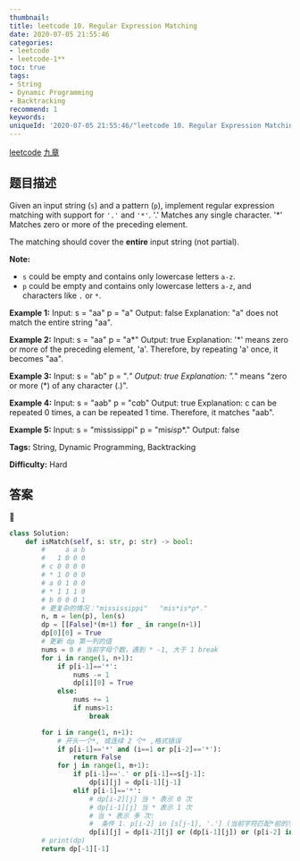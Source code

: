 ```yaml
---
thumbnail:
title: leetcode 10. Regular Expression Matching
date: 2020-07-05 21:55:46
categories:
- leetcode
- leetcode-1**
toc: true
tags:
- String
- Dynamic Programming
- Backtracking
recommend: 1
keywords:
uniqueId: '2020-07-05 21:55:46/"leetcode 10. Regular Expression Matching".html'
---
```


<a href="https://leetcode.com/problems/regular-expression-matching/">leetcode</a>
<a href="https://www.jiuzhang.com/solution/regular-expression-matching/">九章</a>
## 题目描述
Given an input string (`s`) and a pattern (`p`), implement regular expression
matching with support for `'.'` and `'*'`.
            '.' Matches any single character.    '*' Matches zero or more of the preceding element.    

The matching should cover the **entire** input string (not partial).

**Note:**

  * `s` could be empty and contains only lowercase letters `a-z`.
  * `p` could be empty and contains only lowercase letters `a-z`, and characters like `.` or `*`.

**Example 1:**
            Input:    s = "aa"    p = "a"    Output: false    Explanation: "a" does not match the entire string "aa".    

**Example 2:**
            Input:    s = "aa"    p = "a*"    Output: true    Explanation:  '*' means zero or more of the preceding element, 'a'. Therefore, by repeating 'a' once, it becomes "aa".    

**Example 3:**
            Input:    s = "ab"    p = ".*"    Output: true    Explanation:  ".*" means "zero or more (*) of any character (.)".    

**Example 4:**
            Input:    s = "aab"    p = "c*a*b"    Output: true    Explanation:  c can be repeated 0 times, a can be repeated 1 time. Therefore, it matches "aab".    

**Example 5:**
            Input:    s = "mississippi"    p = "mis*is*p*."    Output: false    


**Tags:** String, Dynamic Programming, Backtracking

**Difficulty:** Hard

## 答案
<!--more-->



```python
class Solution:
    def isMatch(self, s: str, p: str) -> bool:
        #     a a b
        #   1 0 0 0
        # c 0 0 0 0
        # * 1 0 0 0
        # a 0 1 0 0
        # * 1 1 1 0
        # b 0 0 0 1
        # 更复杂的情况："mississippi"   "mis*is*p*."
        n, m = len(p), len(s)
        dp = [[False]*(m+1) for _ in range(n+1)] 
        dp[0][0] = True
        # 更新 dp 第一列的值
        nums = 0 # 当前字母个数，遇到 * -1, 大于 1 break
        for i in range(1, n+1):
            if p[i-1]=='*':
                nums -= 1
                dp[i][0] = True
            else:
                nums += 1
                if nums>1:
                    break

        for i in range(1, n+1):
            # 开头一个*, 或连续 2 个* ,格式错误
            if p[i-1]=='*' and (i==1 or p[i-2]=='*'):
                return False
            for j in range(1, m+1):
                if p[i-1]=='.' or p[i-1]==s[j-1]:
                    dp[i][j] = dp[i-1][j-1]
                elif p[i-1]=='*':
                    # dp[i-2][j] 当 * 表示 0 次
                    # dp[i-1][j] 当 * 表示 1 次
                    # 当 * 表示 多 次: 
                    #  条件 1. p[i-2] in [s[j-1], '.'] (当前字符匹配*前的字符)
                    dp[i][j] = dp[i-2][j] or (dp[i-1][j]) or (p[i-2] in [s[j-1], '.'] and dp[i][j-1])
        # print(dp)
        return dp[-1][-1]

```
